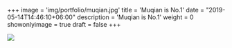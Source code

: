 +++
image = 'img/portfolio/muqian.jpg'
title = 'Muqian is No.1'
date = "2019-05-14T14:46:10+06:00"
description = 'Muqian is No.1'
weight = 0
showonlyimage = true
draft = false
+++



![](/img/portfolio/post-img.jpg)



